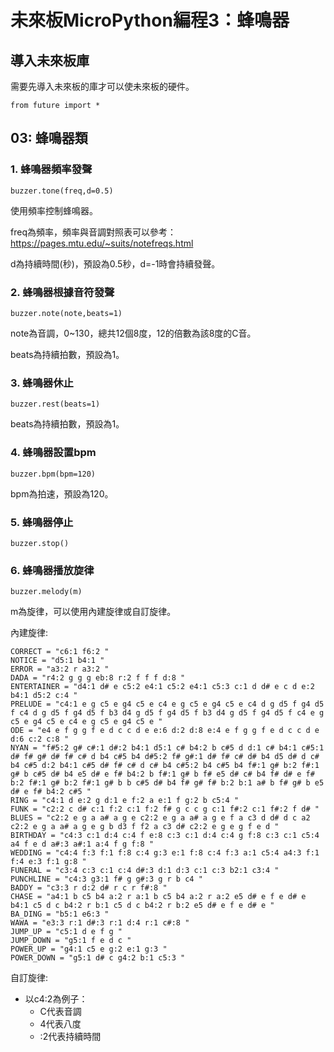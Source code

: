 # 未來板MicroPython編程3：蜂鳴器

## 導入未來板庫

需要先導入未來板的庫才可以使未來板的硬件。

    from future import *
    
## 03: 蜂鳴器類

### 1. 蜂鳴器頻率發聲

    buzzer.tone(freq,d=0.5)
    
使用頻率控制蜂鳴器。

freq為頻率，頻率與音調對照表可以參考： <https://pages.mtu.edu/~suits/notefreqs.html>

d為持續時間(秒)，預設為0.5秒，d=-1時會持續發聲。

### 2. 蜂鳴器根據音符發聲

    buzzer.note(note,beats=1)
    
note為音調，0~130，總共12個8度，12的倍數為該8度的C音。

beats為持續拍數，預設為1。

### 3. 蜂鳴器休止

    buzzer.rest(beats=1)
    
beats為持續拍數，預設為1。

### 4. 蜂鳴器設置bpm

    buzzer.bpm(bpm=120)
    
bpm為拍速，預設為120。

### 5. 蜂鳴器停止

    buzzer.stop()

### 6. 蜂鳴器播放旋律

    buzzer.melody(m)
    
m為旋律，可以使用內建旋律或自訂旋律。

內建旋律:

    CORRECT = "c6:1 f6:2 "
    NOTICE = "d5:1 b4:1 "
    ERROR = "a3:2 r a3:2 "
    DADA = "r4:2 g g g eb:8 r:2 f f f d:8 "
    ENTERTAINER = "d4:1 d# e c5:2 e4:1 c5:2 e4:1 c5:3 c:1 d d# e c d e:2 b4:1 d5:2 c:4 "
    PRELUDE = "c4:1 e g c5 e g4 c5 e c4 e g c5 e g4 c5 e c4 d g d5 f g4 d5 f c4 d g d5 f g4 d5 f b3 d4 g d5 f g4 d5 f b3 d4 g d5 f g4 d5 f c4 e g c5 e g4 c5 e c4 e g c5 e g4 c5 e "
    ODE = "e4 e f g g f e d c c d e e:6 d:2 d:8 e:4 e f g g f e d c c d e d:6 c:2 c:8 "
    NYAN = "f#5:2 g# c#:1 d#:2 b4:1 d5:1 c# b4:2 b c#5 d d:1 c# b4:1 c#5:1 d# f# g# d# f# c# d b4 c#5 b4 d#5:2 f# g#:1 d# f# c# d# b4 d5 d# d c# b4 c#5 d:2 b4:1 c#5 d# f# c# d c# b4 c#5:2 b4 c#5 b4 f#:1 g# b:2 f#:1 g# b c#5 d# b4 e5 d# e f# b4:2 b f#:1 g# b f# e5 d# c# b4 f# d# e f# b:2 f#:1 g# b:2 f#:1 g# b b c#5 d# b4 f# g# f# b:2 b:1 a# b f# g# b e5 d# e f# b4:2 c#5 "
    RING = "c4:1 d e:2 g d:1 e f:2 a e:1 f g:2 b c5:4 "
    FUNK = "c2:2 c d# c:1 f:2 c:1 f:2 f# g c c g c:1 f#:2 c:1 f#:2 f d# "
    BLUES = "c2:2 e g a a# a g e c2:2 e g a a# a g e f a c3 d d# d c a2 c2:2 e g a a# a g e g b d3 f f2 a c3 d# c2:2 e g e g f e d "
    BIRTHDAY = "c4:3 c:1 d:4 c:4 f e:8 c:3 c:1 d:4 c:4 g f:8 c:3 c:1 c5:4 a4 f e d a#:3 a#:1 a:4 f g f:8 "
    WEDDING = "c4:4 f:3 f:1 f:8 c:4 g:3 e:1 f:8 c:4 f:3 a:1 c5:4 a4:3 f:1 f:4 e:3 f:1 g:8 "
    FUNERAL = "c3:4 c:3 c:1 c:4 d#:3 d:1 d:3 c:1 c:3 b2:1 c3:4 "
    PUNCHLINE = "c4:3 g3:1 f# g g#:3 g r b c4 "
    BADDY = "c3:3 r d:2 d# r c r f#:8 "
    CHASE = "a4:1 b c5 b4 a:2 r a:1 b c5 b4 a:2 r a:2 e5 d# e f e d# e b4:1 c5 d c b4:2 r b:1 c5 d c b4:2 r b:2 e5 d# e f e d# e "
    BA_DING = "b5:1 e6:3 "
    WAWA = "e3:3 r:1 d#:3 r:1 d:4 r:1 c#:8 "
    JUMP_UP = "c5:1 d e f g "
    JUMP_DOWN = "g5:1 f e d c "
    POWER_UP = "g4:1 c5 e g:2 e:1 g:3 "
    POWER_DOWN = "g5:1 d# c g4:2 b:1 c5:3 "
    
自訂旋律:

- 以c4:2為例子：
    - C代表音調
    - 4代表八度
    - :2代表持續時間